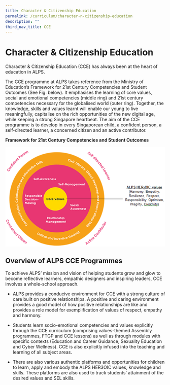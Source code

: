 ```yaml
---
title: Character & Citizenship Education
permalink: /curriculum/character-n-citizenship-education
description: ""
third_nav_title: CCE
---
```

# **Character & Citizenship Education**

Character & Citizenship Education (CCE) has always been at the heart of education in ALPS.  

The CCE programme at ALPS takes reference from the Ministry of Education’s Framework for 21st Century Competencies and Student Outcomes (See Fig. below). It emphasises the learning of core values, social and emotional competencies (middle ring) and 21st century competencies necessary for the globalised world (outer ring). Together, the knowledge, skills and values learnt will enable our young to live meaningfully, capitalise on the rich opportunities of the new digital age, while keeping a strong Singapore heartbeat. The aim of the CCE programme is to develop in every Singaporean child, a confident person, a self-directed learner, a concerned citizen and an active contributor. 

**Framework for 21st Century Competencies and Student Outcomes**

![](/images/CCE%201.png)

Overview of ALPS CCE Programmes
-------------------------------

To achieve ALPS’ mission and vision of helping students grow and glow to become reflective learners, empathic designers and inspiring leaders, CCE involves a whole-school approach. 

  

*   ALPS provides a conducive environment for CCE with a strong culture of care built on positive relationships. A positive and caring environment provides a good model of how positive relationships are like and provides a role model for exemplification of values of respect, empathy and harmony. 
*   Students learn socio-emotional competencies and values explicitly through the CCE curriculum (comprising values-themed Assembly programmes, FTGP and CCE lessons) as well as through modules with specific contexts (Education and Career Guidance, Sexuality Education and Cyber Wellness). CCE is also explicitly infused into the teaching and learning of all subject areas.
    
*   There are also various authentic platforms and opportunities for children to learn, apply and embody the ALPS HER3OIC values, knowledge and skills. These platforms are also used to track students’ attainment of the desired values and SEL skills.